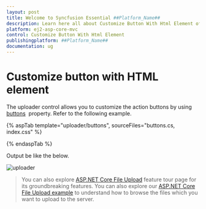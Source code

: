 ```yaml
---
layout: post
title: Welcome to Syncfusion Essential ##Platform_Name##
description: Learn here all about Customize Button With Html Element of Syncfusion Essential ##Platform_Name## widgets based on HTML5 and jQuery.
platform: ej2-asp-core-mvc
control: Customize Button With Html Element
publishingplatform: ##Platform_Name##
documentation: ug
---
```



# Customize button with HTML element

The uploader control allows you to customize the action buttons by using [buttons](https://help.syncfusion.com/cr/aspnetcore-js2/Syncfusion.EJ2.Inputs.Uploader.html#Syncfusion_EJ2_Inputs_Uploader_Buttons) &nbsp;property. Refer to the following example.

{% aspTab template="uploader/buttons", sourceFiles="buttons.cs, index.css" %}

{% endaspTab %}

Output be like the below.

![uploader](../images/uploader-custom-button.png)

> You can also explore [ASP.NET Core File Upload](https://www.syncfusion.com/aspnet-core-ui-controls/file-upload) feature tour page for its groundbreaking features. You can also explore our [ASP.NET Core File Upload example](https://ej2.syncfusion.com/aspnetcore/Uploader/DefaultFunctionalities#/material) to understand how to browse the files which you want to upload to the server.